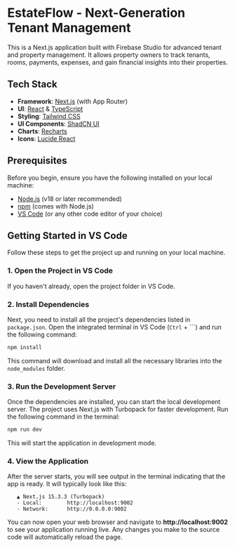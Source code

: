 # EstateFlow - Next-Generation Tenant Management

This is a Next.js application built with Firebase Studio for advanced tenant and property management. It allows property owners to track tenants, rooms, payments, expenses, and gain financial insights into their properties.

## Tech Stack

- **Framework**: [Next.js](https://nextjs.org/) (with App Router)
- **UI**: [React](https://react.dev/) & [TypeScript](https://www.typescriptlang.org/)
- **Styling**: [Tailwind CSS](https://tailwindcss.com/)
- **UI Components**: [ShadCN UI](https://ui.shadcn.com/)
- **Charts**: [Recharts](https://recharts.org/)
- **Icons**: [Lucide React](https://lucide.dev/guide/packages/lucide-react)

## Prerequisites

Before you begin, ensure you have the following installed on your local machine:

- [Node.js](https://nodejs.org/en) (v18 or later recommended)
- [npm](https://www.npmjs.com/) (comes with Node.js)
- [VS Code](https://code.visualstudio.com/) (or any other code editor of your choice)

## Getting Started in VS Code

Follow these steps to get the project up and running on your local machine.

### 1. Open the Project in VS Code

If you haven't already, open the project folder in VS Code.

### 2. Install Dependencies

Next, you need to install all the project's dependencies listed in `package.json`. Open the integrated terminal in VS Code (`Ctrl` + `\``) and run the following command:

```bash
npm install
```

This command will download and install all the necessary libraries into the `node_modules` folder.

### 3. Run the Development Server

Once the dependencies are installed, you can start the local development server. The project uses Next.js with Turbopack for faster development. Run the following command in the terminal:

```bash
npm run dev
```

This will start the application in development mode.

### 4. View the Application

After the server starts, you will see output in the terminal indicating that the app is ready. It will typically look like this:

```
   ▲ Next.js 15.3.3 (Turbopack)
   - Local:        http://localhost:9002
   - Network:      http://0.0.0.0:9002
```

You can now open your web browser and navigate to **http://localhost:9002** to see your application running live. Any changes you make to the source code will automatically reload the page.
